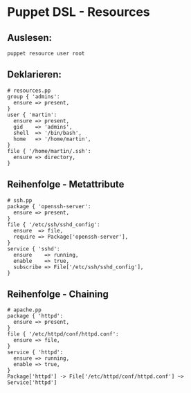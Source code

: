 # Puppet DSL - Resources

## Auslesen:

    puppet resource user root

## Deklarieren:

    # resources.pp
    group { 'admins':
      ensure => present,
    }
    user { 'martin':
      ensure => present,
      gid    => 'admins',
      shell  => '/bin/bash',
      home   => '/home/martin',
    }
    file { '/home/martin/.ssh':
      ensure => directory,
    }

## Reihenfolge - Metattribute

    # ssh.pp
    package { 'openssh-server':
      ensure => present,
    }
    file { '/etc/ssh/sshd_config':
      ensure  => file,
      require => Package['openssh-server'],
    }
    service { 'sshd':
      ensure    => running,
      enable    => true,
      subscribe => File['/etc/ssh/sshd_config'],
    }

## Reihenfolge - Chaining

    # apache.pp
    package { 'httpd':
      ensure => present,
    }
    file { '/etc/httpd/conf/httpd.conf':
      ensure => file,
    }
    service { 'httpd':
      ensure => running,
      enable => true,
    }
    Package['httpd'] -> File['/etc/httpd/conf/httpd.conf'] ~> Service['httpd']


